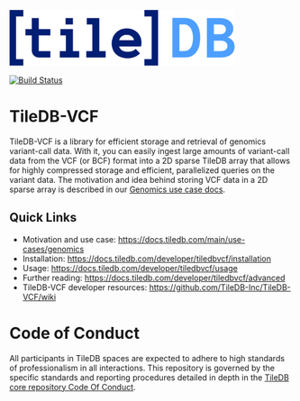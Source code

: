 <a href="https://tiledb.com"><img src="https://github.com/TileDB-Inc/TileDB/raw/dev/doc/source/_static/tiledb-logo_color_no_margin_@4x.png" alt="TileDB logo" width="400"></a>

[![Build Status](https://dev.azure.com/TileDB-Inc/CI/_apis/build/status/TileDB-VCF?branchName=master)](https://dev.azure.com/TileDB-Inc/CI/_build/latest?definitionId=8&branchName=master)

# TileDB-VCF

TileDB-VCF is a library for efficient storage and retrieval of genomics variant-call data. With it, you can easily ingest large amounts of variant-call data from the VCF (or BCF) format into a 2D sparse TileDB array that allows for highly compressed storage and efficient, parallelized queries on the variant data. The motivation and idea behind storing VCF data in a 2D sparse array is described in our [Genomics use case docs](https://docs.tiledb.com/main/use-cases/genomics).

## Quick Links

* Motivation and use case: https://docs.tiledb.com/main/use-cases/genomics
* Installation: https://docs.tiledb.com/developer/tiledbvcf/installation
* Usage: https://docs.tiledb.com/developer/tiledbvcf/usage
* Further reading: https://docs.tiledb.com/developer/tiledbvcf/advanced
* TileDB-VCF developer resources: https://github.com/TileDB-Inc/TileDB-VCF/wiki

# Code of Conduct

All participants in TileDB spaces are expected to adhere to high standards of
professionalism in all interactions. This repository is governed by the
specific standards and reporting procedures detailed in depth in the
[TileDB core repository Code Of Conduct](
https://github.com/TileDB-Inc/TileDB/blob/dev/CODE_OF_CONDUCT.md).